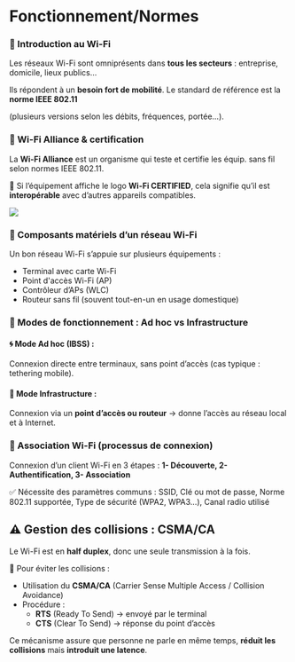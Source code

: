 # Fonctionnement/Normes

### **📡 Introduction au Wi-Fi**

Les réseaux Wi-Fi sont omniprésents dans **tous les secteurs** : entreprise, domicile, lieux publics...

Ils répondent à un **besoin fort de mobilité**. Le standard de référence est la **norme IEEE 802.11**

(plusieurs versions selon les débits, fréquences, portée...).

### **🧪 Wi-Fi Alliance & certification**

La **Wi-Fi Alliance** est un organisme qui teste et certifie les équip. sans fil selon normes IEEE 802.11.

📍 Si l’équipement affiche le logo **Wi-Fi CERTIFIED**, cela signifie qu’il est **interopérable** avec d’autres appareils compatibles.

![](../../../media/Cours-Infrastructures-réseaux-Fonctionnement-Normes-image2.png)


### **🧰 Composants matériels d’un réseau Wi-Fi**

Un bon réseau Wi-Fi s’appuie sur plusieurs équipements :

- Terminal avec carte Wi-Fi
- Point d'accès Wi-Fi (AP)
- Contrôleur d’APs (WLC)
- Routeur sans fil (souvent tout-en-un en usage domestique)



### **🔁 Modes de fonctionnement : Ad hoc vs Infrastructure**

#### 🌀 **Mode Ad hoc (IBSS)** :

Connexion directe entre terminaux, sans point d’accès (cas typique : tethering mobile).

#### 🏢 **Mode Infrastructure** :

Connexion via un **point d’accès ou routeur** → donne l’accès au réseau local et à Internet.



### **🔐 Association Wi-Fi (processus de connexion)**

Connexion d’un client Wi-Fi en 3 étapes : **1- Découverte, 2- Authentification, 3- Association**

✅ Nécessite des paramètres communs : SSID, Clé ou mot de passe, Norme 802.11 supportée, Type de sécurité (WPA2, WPA3…), Canal radio utilisé



## **⚠️ Gestion des collisions : CSMA/CA**

Le Wi-Fi est en **half duplex**, donc une seule transmission à la fois.

📡 Pour éviter les collisions :

- Utilisation du **CSMA/CA** (Carrier Sense Multiple Access / Collision Avoidance)
- Procédure :
  - **RTS** (Ready To Send) → envoyé par le terminal
  - **CTS** (Clear To Send) → réponse du point d’accès

Ce mécanisme assure que personne ne parle en même temps, **réduit les collisions** mais **introduit une latence**.

